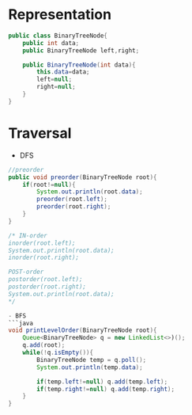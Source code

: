  # Representation

```java
public class BinaryTreeNode{
    public int data;
    public BinaryTreeNode left,right;

    public BinaryTreeNode(int data){
        this.data=data;
        left=null;
        right=null;
    }
}
```

# Traversal 
- DFS
```java
//preorder
public void preorder(BinaryTreeNode root){
    if(root!=null){
        System.out.println(root.data);
        preorder(root.left);
        preorder(root.right);
    }
}

/* IN-order
inorder(root.left);
System.out.println(root.data);
inorder(root.right);

POST-order
postorder(root.left);
postorder(root.right);
System.out.println(root.data);
*/

- BFS
```java
void printLevelOrder(BinaryTreeNode root){
    Queue<BinaryTreeNode> q = new LinkedList<>)();
    q.add(root);
    while(!q.isEmpty()){
        BinaryTreeNode temp = q.poll();
        System.out.println(temp.data);

        if(temp.left!=null) q.add(temp.left);
        if(temp.right!=null) q.add(temp.right);
    }
}

```



```